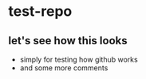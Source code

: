 test-repo
=========
## let's see how this looks
* simply for testing how github works
* and some more comments
